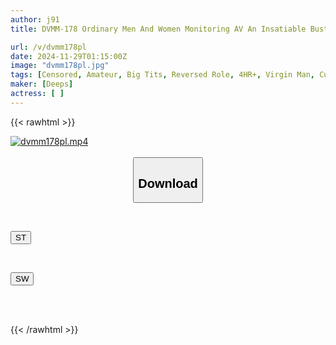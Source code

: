 ```yaml
---
author: j91
title: DVMM-178 Ordinary Men And Women Monitoring AV An Insatiable Busty Wife And A Virgin Boy Try To Escape From A Love Hotel Where They Can't Leave Until They've Collected 20ml Of Semen! 5 A Wife Who Hasn't Had Sex With Her Husband For A While Picks Up A Male College Student For The First Time And Gives Him A Handjob, Masturbation, Blowjob, And Deflowering To Make Him Ejaculate! A Younger Man's Dick That Doesn't Go Limp No Matter How Many Times He Cums And A Huge Amount Of Semen...

url: /v/dvmm178pl
date: 2024-11-29T01:15:00Z
image: "dvmm178pl.jpg"
tags: [Censored, Amateur, Big Tits, Reversed Role, 4HR+, Virgin Man, Cuckold	]
maker: [Deeps]
actress: [ ]
---
```



{{< rawhtml >}}

<div class="video" data-videoid="B7R6dyy9Oetyqx1">
    <a href="javascript:;">
        <img src="/v/dvmm178pl/dvmm178pl.jpg" width="WIDTH" height="HEIGHT" alt="dvmm178pl.mp4" loading="lazy">
    </a>
</div>

<script type="text/javascript" src="https://j91.asia/asset/on-demand-st.js"></script>

<br>
  <link rel="stylesheet" href="https://j91.asia/asset/bs5.css">
  
  <center>
  <button class="btn btn-primary" type="button" data-bs-toggle="collapse" data-bs-target=".multi-collapse" aria-expanded="false" aria-controls="multiCollapseExample1 multiCollapseExample2"><h2>Download</h2></button></center>
</p>
<div class="row">
  <div class="col">
    <div class="collapse multi-collapse" id="multiCollapseExample1">
      <div class="card card-body">
	      	      <br>
<div class="buttons">  
<p><a href="/v/dvmm178pl/st.html" target="_blank"><button class="btn-hover color-3"><i class="fa fa-download"></i> ST</button></a></p></div>
    </div>
  </div>
</div>
  <div class="col">
    <div class="collapse multi-collapse" id="multiCollapseExample2">
      <div class="card card-body">
	      <br>
<div class="buttons">
<p><a href="/v/dvmm178pl/sw.html" target="_blank"><button class="btn-hover color-2"><i class="fa fa-download"></i> SW</button></a></p></div>
<br><br>
      </div>
    </div>
  </div>
</div>

{{< /rawhtml >}}